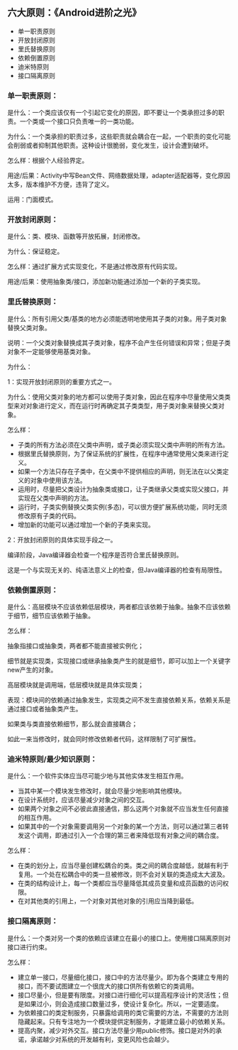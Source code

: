 ## 六大原则：《Android进阶之光》

* 单一职责原则
* 开放封闭原则
* 里氏替换原则
* 依赖倒置原则
* 迪米特原则
* 接口隔离原则

### 单一职责原则：

是什么：一个类应该仅有一个引起它变化的原因，即不要让一个类承担过多的职责。一个类或一个接口只负责唯一的一类功能。

为什么：一个类承担的职责过多，这些职责就会耦合在一起，一个职责的变化可能会削弱或者抑制其他职责。这种设计很脆弱，变化发生，设计会遭到破坏。

怎么样：根据个人经验界定。

用途/后果：Activity中写Bean文件、网络数据处理，adapter适配器等，变化原因太多，版本维护不方便，违背了定义。

运用：门面模式。

### 开放封闭原则：

是什么：类、模块、函数等开放拓展，封闭修改。

为什么：保证稳定。

怎么样：通过扩展方式实现变化，不是通过修改原有代码实现。

用途/后果：使用抽象类/接口，添加新功能通过添加一个新的子类实现。

### 里氏替换原则：

是什么：所有引用父类/基类的地方必须能透明地使用其子类的对象。用子类对象替换父类对象。

说明：一个父类对象替换成其子类对象，程序不会产生任何错误和异常；但是子类对象不一定能够使用基类对象。

为什么：

1：实现开放封闭原则的重要方式之一。

为什么：使用父类对象的地方都可以使用子类对象，因此在程序中尽量使用父类类型来对对象进行定义，而在运行时再确定其子类类型，用子类对象来替换父类对象。

怎么样：

* 子类的所有方法必须在父类中声明，或子类必须实现父类中声明的所有方法。
* 根据里氏替换原则，为了保证系统的扩展性，在程序中通常使用父类来进行定义。
* 如果一个方法只存在子类中，在父类中不提供相应的声明，则无法在以父类定义的对象中使用该方法。
* 运用时，尽量把父类设计为抽象类或接口，让子类继承父类或实现父接口，并实现在父类中声明的方法。
* 运行时，子类实例替换父类实例(多态)，可以很方便扩展系统功能，同时无须修改原有子类的代码。
* 增加新的功能可以通过增加一个新的子类来实现。

2：开放封闭原则的具体实现手段之一。

编译阶段，Java编译器会检查一个程序是否符合里氏替换原则。

这是一个与实现无关的、纯语法意义上的检查，但Java编译器的检查有局限性。

### 依赖倒置原则：

是什么：高层模块不应该依赖低层模块，两者都应该依赖于抽象。抽象不应该依赖于细节，细节应该依赖于抽象。

怎么样：

抽象指接口或抽象类，两者都不能直接被实例化；

细节就是实现类，实现接口或继承抽象类产生的就是细节，即可以加上一个关键字new产生的对象。

高层模块就是调用端，低层模块就是具体实现类；

表现：模块间的依赖通过抽象发生，实现类之间不发生直接依赖关系，依赖关系是通过接口或者抽象类产生。

如果类与类直接依赖细节，那么就会直接耦合；

如此一来当修改时，就会同时修改依赖者代码，这样限制了可扩展性。

### 迪米特原则/最少知识原则：

是什么：一个软件实体应当尽可能少地与其他实体发生相互作用。

* 当其中某一个模块发生修改时，就会尽量少地影响其他模块。
* 在设计系统时，应该尽量减少对象之间的交互。
* 如果两个对象之间不必彼此直接通信，那么这两个对象就不应当发生任何直接的相互作用。
* 如果其中的一个对象需要调用另一个对象的某一个方法，则可以通过第三者转发这个调用，即通过引入一个合理的第三者来降低现有对象之间的耦合度。

怎么样：
* 在类的划分上，应当尽量创建松耦合的类。类之间的耦合度越低，就越有利于复用。一个处在松耦合中的类一旦被修改，则不会对关联的类造成太大波及。
* 在类的结构设计上，每一个类都应当尽量降低其成员变量和成员函数的访问权限。
* 在对其他类的引用上，一个对象对其他对象的引用应当降到最低。

### 接口隔离原则：

是什么：一个类对另一个类的依赖应该建立在最小的接口上。使用接口隔离原则对接口进行约束。

怎么样：

* 建立单一接口，尽量细化接口，接口中的方法尽量少。即为各个类建立专用的接口，而不要试图建立一个很庞大的接口供所有依赖它的类调用。
* 接口尽量小，但是要有限度。对接口进行细化可以提高程序设计的灵活性；但是如果过小，则会造成接口数量过多，使设计复杂化。所以，一定要适度。
* 为依赖接口的类定制服务，只暴露给调用的类它需要的方法，不需要的方法则隐藏起来。只有专注地为一个模块提供定制服务，才能建立最小的依赖关系。
* 提高内聚，减少对外交互。接口方法尽量少用public修饰。接口是对外的承诺，承诺越少对系统的开发越有利，变更风险也会越少。

